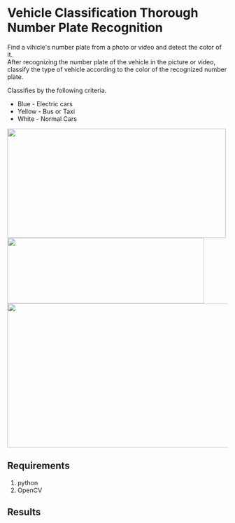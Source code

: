 # Vehicle Classification Thorough Number Plate Recognition
Find a vihicle's number plate from a photo or video and detect the color of it.  
After recognizing the number plate of the vehicle in the picture or video, classify the type of vehicle according to the color of the recognized number plate.  

Classifies by the following criteria.
* Blue - Electric cars
* Yellow - Bus or Taxi
* White - Normal Cars

<img src="https://github.com/Trippyle/OSS_TermProject/assets/143789666/9f416508-43d6-4a60-a624-588dc4602b1c" width="500" height="250">  
<img src="https://github.com/Trippyle/OSS_TermProject/assets/143789666/a83209b7-f4f6-42bd-b956-fc9aa2a4951b" width="450" height="150">  
<img src="https://github.com/Trippyle/OSS_TermProject/assets/143789666/d2b94a00-bcf9-4c9d-a253-f87e2bceab16" width="580" height="330">  

## Requirements
1. python
2. OpenCV

## Results
